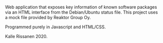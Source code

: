 Web application that exposes key information of known
software packages via an HTML interface from the Debian/Ubuntu status file.
This project uses a mock file provided by Reaktor Group Oy.

Programmed purely in Javascript and HTML/CSS.

Kalle Rissanen 2020.